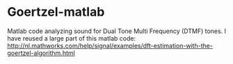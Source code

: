 # Goertzel-matlab

Matlab code analyzing sound for Dual Tone Multi Frequency (DTMF) tones.
I have reused a large part of this matlab code: http://nl.mathworks.com/help/signal/examples/dft-estimation-with-the-goertzel-algorithm.html
